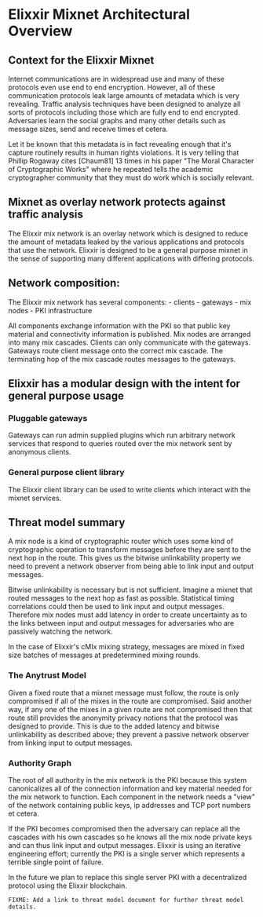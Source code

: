 
# Elixxir Mixnet Architectural Overview

## Context for the Elixxir Mixnet

Internet communications are in widespread use and many of these
protocols even use end to end encryption. However, all of these
communication protocols leak large amounts of metadata which is very
revealing. Traffic analysis techniques have been designed to analyze
all sorts of protocols including those which are fully end to end
encrypted. Adversaries learn the social graphs and many other details
such as message sizes, send and receive times et cetera.

Let it be known that this metadata is in fact revealing enough that
it's capture routinely results in human rights violations. It is very
telling that Phillip Rogaway cites [Chaum81] 13 times in
his paper "The Moral Character of Cryptographic Works" where he
repeated tells the academic cryptographer community that they must do
work which is socially relevant.

## Mixnet as overlay network protects against traffic analysis

The Elixxir mix network is an overlay network which is designed to
reduce the amount of metadata leaked by the various applications and
protocols that use the network. Elixxir is designed to be a general
purpose mixnet in the sense of supporting many different applications
with differing protocols.

## Network composition:

The Elixxir mix network has several components:
	- clients
	- gateways
	- mix nodes
	- PKI infrastructure

All components exchange information with the PKI so that public key
material and connectivity information is published. Mix nodes are
arranged into many mix cascades. Clients can only communicate with
the gateways. Gateways route client message onto the correct mix
cascade. The terminating hop of the mix cascade routes messages to the
gateways.


## Elixxir has a modular design with the intent for general purpose usage

### Pluggable gateways

Gateways can run admin supplied plugins which run arbitrary network services that
respond to queries routed over the mix network sent by anonymous clients.

### General purpose client library 

The Elixxir client library can be used to write clients which interact with the mixnet services.

## Threat model summary

A mix node is a kind of cryptographic router which uses some kind of
cryptographic operation to transform messages before they are sent to
the next hop in the route. This gives us the bitwise unlinkability
property we need to prevent a network observer from being able to link
input and output messages.

Bitwise unlinkability is necessary but is not sufficient. Imagine a
mixnet that routed messages to the next hop as fast as
possible. Statistical timing correlations could then be used to link input and
output messages. Therefore mix nodes must add latency in order to
create uncertainty as to the links between input and output messages
for adversaries who are passively watching the network.

In the case of Elixxir's cMIx mixing strategy, messages are
mixed in fixed size batches of messages at predetermined mixing rounds.

### The Anytrust Model

Given a fixed route that a mixnet message must follow, the route is
only compromised if all of the mixes in the route are compromised.
Said another way, if any one of the mixes in a given route are not
compromised then that route still provides the anonymity privacy
notions that the protocol was designed to provide. This is due to the
added latency and bitwise unlinkability as described above; they
prevent a passive network observer from linking input to output
messages.

### Authority Graph

The root of all authority in the mix network is the PKI because this system
canonicalizes all of the connection information and key material needed for
the mix network to function. Each component in the network needs a "view" of the
network containing public keys, ip addresses and TCP port numbers et cetera.

If the PKI becomes compromised then the adversary can replace all the cascades with
his own cascades so he knows all the mix node private keys and can thus link
input and output messages. Elixxir is using an iterative engineering effort; currently
the PKI is a single server which represents a terrible single point of failure.

In the future we plan to replace this single server PKI with a
decentralized protocol using the Elixxir blockchain.



	FIXME: Add a link to threat model document for further threat model details.
